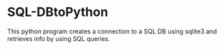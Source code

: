 # SQL-DBtoPython
 This python program creates a connection to a SQL DB using sqlite3 and retrieves info by using SQL queries.

